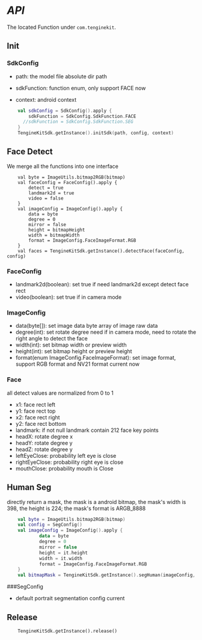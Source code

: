 # *API*
The located Function under ```com.tenginekit```.
## Init

### SdkConfig

- path: the model file absolute dir path

- sdkFunction: function enum, only support FACE now

- context: android context


``` kotlin
	val sdkConfig = SdkConfig().apply {
        sdkFunction = SdkConfig.SdkFunction.FACE
      //sdkFunction = SdkConfig.SdkFunction.SEG
    }
    TengineKitSdk.getInstance().initSdk(path, config, context)
```


## Face Detect
We merge all the functions into one interface

```
	val byte = ImageUtils.bitmap2RGB(bitmap)
	val faceConfig = FaceConfig().apply {
        detect = true
        landmark2d = true
        video = false
	}
	val imageConfig = ImageConfig().apply {
        data = byte
        degree = 0
        mirror = false
        height = bitmapHeight
        width = bitmapWidth
        format = ImageConfig.FaceImageFormat.RGB
	}
	val faces = TengineKitSdk.getInstance().detectFace(faceConfig, config)
```

### FaceConfig
* landmark2d(boolean): set true if need landmark2d except detect face rect
* video(boolean): set true if in camera mode

### ImageConfig
* data(byte[]): set image data byte array of image raw data
* degree(int): set rotate degree need if in camera mode, need to rotate the right angle to detect the face
* width(int): set bitmap width or preview width
* height(int): set bitmap height or preview height
* format(enum ImageConfig.FaceImageFormat): set image format, support RGB format and NV21 format current now

### Face

all detect values ​​are normalized from 0 to 1

* x1: face rect left
* y1: face rect top
* x2: face rect right
* y2: face rect bottom
* landmark: if not null landmark contain 212 face key points
* headX:  rotate degree x
* headY:  rotate degree y
* headZ:  rotate degree y
* leftEyeClose:  probability left eye is close
* rightEyeClose: probability right eye is close
* mouthClose: probability mouth is Close


## Human Seg

directly return a mask, the mask is a android bitmap, the mask's width is 398, the height is 224; the mask's format is ARGB_8888


``` kotlin
	val byte = ImageUtils.bitmap2RGB(bitmap)
	val config = SegConfig()
	val imageConfig = ImageConfig().apply {
			data = byte
			degree = 0
			mirror = false
			height = it.height
			width = it.width
			format = ImageConfig.FaceImageFormat.RGB
	}
	val bitmapMask = TengineKitSdk.getInstance().segHuman(imageConfig, config)
```
            
###SegConfig

* default portrait segmentation config current




## Release
```
	TengineKitSdk.getInstance().release()
```
